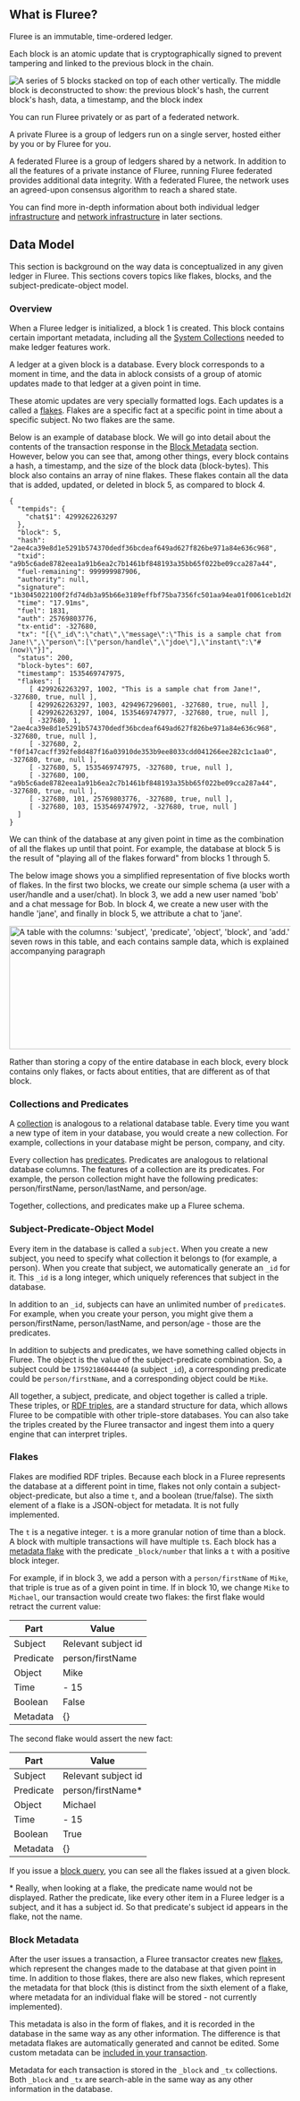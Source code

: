 ## What is Fluree?

Fluree is an immutable, time-ordered ledger. 

Each block is an atomic update that is cryptographically signed to prevent tampering and linked to the previous block in the chain.

<img class="medium-img float-left" src="https://s3.amazonaws.com/fluree-docs/blockContents.png" alt="A series of 5 blocks stacked on top of each other vertically. The middle block is deconstructed to show: the previous block's hash, the current block's hash, data, a timestamp, and the block index">

You can run Fluree privately or as part of a federated network.

A private Fluree is a group of ledgers run on a single server, hosted either by you or by Fluree for you. 

A federated Fluree is a group of ledgers shared by a network. In addition to all the features of a private instance of Fluree, running Fluree federated provides additional data integrity. With a federated Fluree, the network uses an agreed-upon consensus algorithm to reach a shared state.  

You can find more in-depth information about both individual ledger [infrastructure](/guides/infrastructure/file-system) and [network infrastructure](/guides/infrastructure/network-infrastructure) in later sections. 

## Data Model

This section is background on the way data is conceptualized in any given ledger in Fluree. This sections covers topics like flakes, blocks, and the subject-predicate-object model. 

### Overview 

When a Fluree ledger is initialized, a block 1 is created. This block contains certain important metadata, including all the [System Collections](/docs/schema#all-system-collections) needed to make ledger features work.

A ledger at a given block is a database. Every block corresponds to a moment in time, and the data in ablock consists of a group of atomic updates made to that ledger at a given point in time. 

These atomic updates are very specially formatted logs. Each updates is a called a [flakes](#flakes). Flakes are a specific fact at a specific point in time about a specific subject. No two flakes are the same.

Below is an example of database block. We will go into detail about the contents of the transaction response in the [Block Metadata](#block-metadata) section. However, below you can see that, among other things, every block contains a hash, a timestamp, and the size of the block data (block-bytes). This block also contains an array of nine flakes. These flakes contain all the data that is added, updated, or deleted in block 5, as compared to block 4. 

```all
{
  "tempids": {
    "chat$1": 4299262263297
  },
  "block": 5,
  "hash": "2ae4ca39e8d1e5291b574370dedf36bcdeaf649ad627f826be971a84e636c968",
  "txid": "a9b5c6ade8782eea1a91b6ea2c7b1461bf848193a35bb65f022be09cca287a44",
  "fuel-remaining": 999999987906,
  "authority": null,
  "signature": "1b3045022100f2fd74db3a95b66e3189effbf75ba7356fc501aa94ea01f0061ceb1d26689706022036aff56bad1f7bf7fd9a104781254a57c91070e4c17bec8e550cc3286b6020d5",
  "time": "17.91ms",
  "fuel": 1831,
  "auth": 25769803776,
  "tx-entid": -327680,
  "tx": "[{\"_id\":\"chat\",\"message\":\"This is a sample chat from Jane!\",\"person\":[\"person/handle\",\"jdoe\"],\"instant\":\"#(now)\"}]",
  "status": 200,
  "block-bytes": 607,
  "timestamp": 1535469747975,
  "flakes": [
     [ 4299262263297, 1002, "This is a sample chat from Jane!", -327680, true, null ],
     [ 4299262263297, 1003, 4294967296001, -327680, true, null ],
     [ 4299262263297, 1004, 1535469747977, -327680, true, null ],
     [ -327680, 1, "2ae4ca39e8d1e5291b574370dedf36bcdeaf649ad627f826be971a84e636c968", -327680, true, null ],
     [ -327680, 2, "f0f147cacff392fe8d487f16a03910de353b9ee8033cdd041266ee282c1c1aa0", -327680, true, null ],
     [ -327680, 5, 1535469747975, -327680, true, null ],
     [ -327680, 100, "a9b5c6ade8782eea1a91b6ea2c7b1461bf848193a35bb65f022be09cca287a44", -327680, true, null ],
     [ -327680, 101, 25769803776, -327680, true, null ],
     [ -327680, 103, 1535469747972, -327680, true, null ]
  ]
}
```
We can think of the database at any given point in time as the combination of all the flakes up until that point. For example, the database at block 5 is the result of "playing all of the flakes forward" from blocks 1 through 5. 

The below image shows you a simplified representation of five blocks worth of flakes. In the first two blocks, we create our simple schema (a user with a user/handle and a user/chat). In block 3, we add a new user named 'bob' and a chat message for Bob. In block 4, we create a new user with the handle 'jane', and finally in block 5, we attribute a chat to 'jane'.

<p class="text-center">
    <img style="width: 600px; height: 220px" src="https://s3.amazonaws.com/fluree-docs/flakeLogBlocks1-5.png" alt="A table with the columns: 'subject', 'predicate', 'object', 'block', and 'add.' There are seven rows in this table, and each contains sample data, which is explained in the accompanying paragraph">
</p>

Rather than storing a copy of the entire database in each block, every block contains only flakes, or facts about entities, that are different as of that block.

### Collections and Predicates
A [collection](/docs/schema/collections) is analogous to a relational database table. Every time you want a new type of item in your database, you would create a new collection. For example, collections in your database might be person, company, and city. 

Every collection has [predicates](/docs/schema/predicates). Predicates are analogous to relational database columns. The features of a collection are its predicates. For example, the person collection might have the following predicates: person/firstName, person/lastName, and person/age. 

Together, collections, and predicates make up a Fluree schema. 

### Subject-Predicate-Object Model

Every item in the database is called a `subject`. When you create a new subject, you need to specify what collection it belongs to (for example, a person). When you create that subject, we automatically generate an `_id` for it. This `_id` is a long integer, which uniquely references that subject in the database. 

In addition to an `_id`, subjects can have an unlimited number of `predicate`s. For example, when you create your person, you might give them a person/firstName, person/lastName, and person/age - those are the predicates. 

In addition to subjects and predicates, we have something called objects in Fluree. The object is the value of the subject-predicate combination. So, a subject could be `17592186044440` (a subject `_id`), a corresponding predicate could be `person/firstName`, and a corresponding object could be `Mike`. 

All together, a subject, predicate, and object together is called a triple. These triples, or [RDF triples](https://www.w3.org/TR/rdf-concepts/), are a standard structure for data, which allows Fluree to be compatible with other triple-store databases. You can also take the triples created by the Fluree transactor and ingest them into a query engine that can interpret triples. 

### Flakes

Flakes are modified RDF triples. Because each block in a Fluree represents the database at a different point in time, flakes not only contain a subject-object-predicate, but also  a time `t`, and a boolean (true/false). The sixth element of a flake is a JSON-object for metadata. It is not fully implemented. 

The `t` is a negative integer. `t` is a more granular notion of time than a block. A block with multiple transactions will have multiple `t`s. Each block has a [metadata flake](#block-metadata) with the predicate `_block/number` that links a `t` with a positive block integer. 

For example, if in block 3, we add a person with a `person/firstName` of `Mike`, that triple is true as of a given point in time. If in block 10, we change `Mike` to `Michael`, our transaction would create two flakes: the first flake would retract the current value:

Part | Value 
-- | ---
Subject | Relevant subject id
Predicate | person/firstName
Object | Mike
Time | - 15
Boolean | False
Metadata | {}

The second flake would assert the new fact: 

Part | Value 
-- | ---
Subject | Relevant subject id
Predicate | person/firstName*
Object | Michael
Time | - 15
Boolean | True
Metadata | {}

If you issue a [block query](/docs/query/block-query), you can see all the flakes issued at a given block.  

\* Really, when looking at a flake, the predicate name would not be displayed. Rather the predicate, like every other item in a Fluree ledger is a subject, and it has a subject id. So that predicate's subject id appears in the flake, not the name. 

### Block Metadata

After the user issues a transaction, a Fluree transactor creates new [flakes](#flakes), which represent the changes made to the database at that given point in time. In addition to those flakes, there are also new flakes, which represent the metadata for that block (this is distinct from the sixth element of a flake, where metadata for an individual flake will be stored - not currently implemented). 

This metadata is also in the form of flakes, and it is recorded in the database in the same way as any other information. The difference is that metadata flakes are automatically generated and cannot be edited. Some custom metadata can be [included in your transaction](/docs/transact/basics#adding-custom-metadata). 

Metadata for each transaction is stored in the `_block` and `_tx` collections. Both `_block` and `_tx` are search-able in the same way as any other information in the database. 